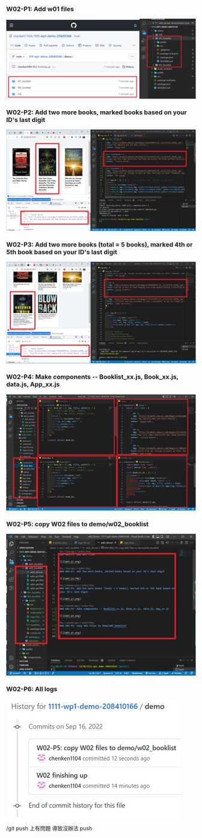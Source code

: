 ### W02-P1: Add w01 files

![](w02-p1.png)

### W02-P2: Add two more books, marked books based on your ID's last digit

![](w02-p2.PNG)

### W02-P3: Add two more books (total = 5 books), marked 4th or 5th book based on your ID's last digit

![](w02-p3.png)

### W02-P4: Make components -- Booklist_xx.js, Book_xx.js, data.js, App_xx.js

![](w02-p4.png)

### W02-P5: copy W02 files to demo/w02_booklist

![](w02-p5.png)

### W02-P6: All logs

![](w02-p6.png)

/git push 上有問題 導致沒辦法 push
